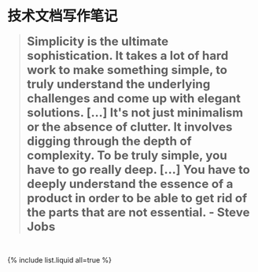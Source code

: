 # 技术文档写作笔记  

> <font size=5 ><strong>Simplicity is the ultimate sophistication. It takes a lot of hard work to make something simple, to truly understand the underlying challenges and come up with elegant solutions. [...] It's not just minimalism or the absence of clutter. It involves digging through the depth of complexity. To be truly simple, you have to go really deep. [...] You have to deeply understand the essence of a product in order to be able to get rid of the parts that are not essential.   - Steve Jobs </strong></font> 

<br/>

{% include list.liquid all=true %}